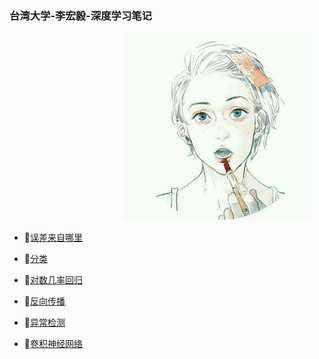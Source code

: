 ### 台湾大学-李宏毅-深度学习笔记
&emsp;&emsp;&emsp;&emsp;&emsp;&emsp;&emsp;&emsp;&emsp;&emsp;&emsp;&emsp;&emsp;![初始](catalog.jpg)<br/>

+ 📜[误差来自哪里](https://github.com/171498290/Hung-yi-Lee-DL-notes/blob/master/where_dose_the_error_from/where_does_the_error_from.md)<br/>

+ 📜[分类](https://github.com/171498290/Hung-yi-Lee-DL-notes/blob/master/classification/classification.md)<br/>

+ 📜[对数几率回归](https://github.com/171498290/Hung-yi-Lee-DL-notes/blob/master/logistic_regression/logistic_regression.md)<br/>

+ 📜[反向传播](https://github.com/171498290/Hung-yi-Lee-DL-notes/blob/master/backpropagation/backpropagation.md)<br/>

+ 📜[异常检测](https://github.com/171498290/Hung-yi-Lee-DL-notes/blob/master/anomaly_detection/anomaly_detection.md)<br/>

+ 📜[卷积神经网络](https://github.com/171498290/Hung-yi-Lee-DL-notes/blob/master/convolutional_neural_network/convolutional_neural_network.md)<br/>